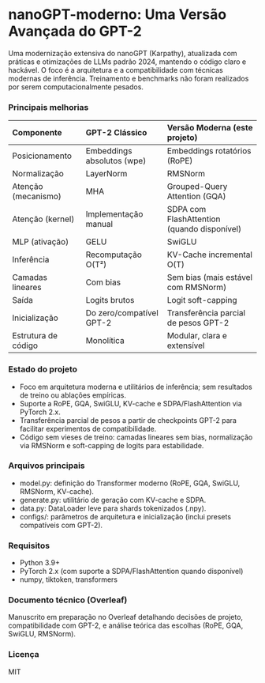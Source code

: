 # nanoGPT-moderno: Uma Versão Avançada do GPT-2

Uma modernização extensiva do nanoGPT (Karpathy), atualizada com práticas e otimizações de LLMs padrão 2024, mantendo o código claro e hackável. O foco é a arquitetura e a compatibilidade com técnicas modernas de inferência. Treinamento e benchmarks não foram realizados por serem computacionalmente pesados.

### Principais melhorias

| Componente            | GPT-2 Clássico                | Versão Moderna (este projeto)      |
| :-------------------- | :---------------------------- | :--------------------------------- |
| Posicionamento        | Embeddings absolutos (wpe)    | Embeddings rotatórios (RoPE)       |
| Normalização          | LayerNorm                      | RMSNorm                            |
| Atenção (mecanismo)   | MHA                           | Grouped-Query Attention (GQA)      |
| Atenção (kernel)      | Implementação manual           | SDPA com FlashAttention (quando disponível) |
| MLP (ativação)        | GELU                          | SwiGLU                             |
| Inferência            | Recomputação O(T²)            | KV-Cache incremental O(T)          |
| Camadas lineares      | Com bias                      | Sem bias (mais estável com RMSNorm) |
| Saída                 | Logits brutos                 | Logit soft-capping                 |
| Inicialização         | Do zero/compatível GPT-2      | Transferência parcial de pesos GPT-2 |
| Estrutura de código   | Monolítica                    | Modular, clara e extensível        |

### Estado do projeto
- Foco em arquitetura moderna e utilitários de inferência; sem resultados de treino ou ablações empíricas.
- Suporte a RoPE, GQA, SwiGLU, KV-cache e SDPA/FlashAttention via PyTorch 2.x.
- Transferência parcial de pesos a partir de checkpoints GPT-2 para facilitar experimentos de compatibilidade.
- Código sem vieses de treino: camadas lineares sem bias, normalização via RMSNorm e soft-capping de logits para estabilidade.

### Arquivos principais
- model.py: definição do Transformer moderno (RoPE, GQA, SwiGLU, RMSNorm, KV-cache).
- generate.py: utilitário de geração com KV-cache e SDPA.
- data.py: DataLoader leve para shards tokenizados (.npy).
- configs/: parâmetros de arquitetura e inicialização (inclui presets compatíveis com GPT-2).

### Requisitos
- Python 3.9+
- PyTorch 2.x (com suporte a SDPA/FlashAttention quando disponível)
- numpy, tiktoken, transformers

### Documento técnico (Overleaf)
Manuscrito em preparação no Overleaf detalhando decisões de projeto, compatibilidade com GPT-2, e análise teórica das escolhas (RoPE, GQA, SwiGLU, RMSNorm).

### Licença
MIT
